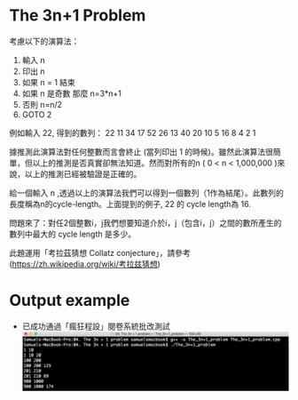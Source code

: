 # The 3n+1 Problem 

考慮以下的演算法：

1. 輸入 n
2. 印出 n
3. 如果 n = 1 結束
4. 如果 n 是奇數 那麼 n=3*n+1
5. 否則 n=n/2
6. GOTO 2

例如輸入 22, 得到的數列： 22 11 34 17 52 26 13 40 20 10 5 16 8 4 2 1 

據推測此演算法對任何整數而言會終止 (當列印出 1 的時候)。雖然此演算法很簡單，但以上的推測是否真實卻無法知道。然而對所有的n ( 0 < n < 1,000,000 )來說，以上的推測已經被驗證是正確的。 

給一個輸入 n ,透過以上的演算法我們可以得到一個數列（1作為結尾）。此數列的長度稱為n的cycle-length。上面提到的例子, 22 的 cycle length為 16. 

問題來了：對任2個整數i，j我們想要知道介於i，j（包含i，j）之間的數所產生的數列中最大的 cycle length 是多少。 

此題運用「考拉茲猜想 Collatz conjecture」，請參考 (https://zh.wikipedia.org/wiki/考拉兹猜想)

# Output example
* 已成功通過「瘋狂程設」閱卷系統批改測試
![image](https://github.com/Samuelchi861008/CPE-The3nAdd1Problem_100/blob/master/結果.png)
